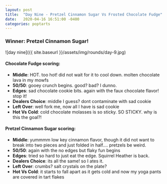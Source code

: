```yaml
---
layout: post
title:  "Day Nine - Pretzel Cinnamon Sugar Vs Frosted Chocolate Fudge"
date:   2020-04-16 16:51:00 -0400
categories: poptarts
---
```


### Winner: Pretzel Cinnamon Sugar!

![day nine]({{ site.baseurl }}/assets/img/rounds/day-9.jpg)

#### Chocolate Fudge scoring:
 * **Middle**: HOT. too hot! did not wait for it to cool down. molten chocolate lava in my mowfs
 * **50/50**: gooey crunch begins. good? bad? I dunno.
 * **Edges**: sad chocolate cookie bits. again with the faux chocolate flavor! stop it!
 * **Dealers Choice**: middle I guess? dont contaminate with sad cookie
 * **Left Over**: well fork me, now all I have is sad cookie
 * **Hot Vs Cold**: cold chocolate molasses is so sticky. SO STICKY. why is this the goal?!

#### Pretzel Cinnamon Sugar scoring:
 * **Middle**: yummmm low key cinnamon flavor, though it did not want to break into two pieces and just folded in half…. pretzels be weird.
 * **50/50**: again with the no edges but flaky fun begins
 * **Edges**: tried so hard to just eat the edge. Squirrel Heather is back.
 * **Dealers Choice**: its all the same! so I ates it.
 * **Left Over**: crumbs? salt crystals on the plate?
 * **Hot Vs Cold**: it starts to fall apart as it gets cold and now my yoga pants are covered in tart flakes
